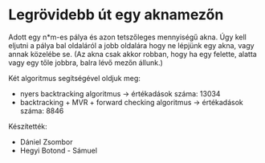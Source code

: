 # Legrövidebb út egy aknamezőn
Adott egy n*m-es pálya és azon tetszőleges mennyiségű akna. Úgy kell eljutni a pálya bal oldaláról a jobb oldalára hogy ne lépjünk egy akna, vagy annak közelébe se. 
(Az akna csak akkor robban, hogy ha egy felette, alatta vagy egy tőle jobbra, balra lévő mezőn állunk.)

Két algoritmus segítségével oldjuk meg:
* nyers backtracking algoritmus -> értékadások száma: 13034
* backtracking + MVR + forward checking algoritmus -> értékadások száma: 8846

Készítették:
* Dániel Zsombor
* Hegyi Botond - Sámuel